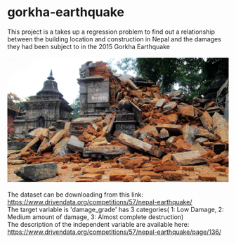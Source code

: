 # gorkha-earthquake
This project is a takes up a regression problem to find out a relationship between the building location and construction in Nepal and the damages they had been subject to in the 2015 Gorkha Earthquake
<br/>
<br/>
![Nepal](/Doc/nepal-quake-bm-2.jpeg)
<br/>
<br/>
The dataset can be downloading from this link: https://www.drivendata.org/competitions/57/nepal-earthquake/
<br/> 
The target variable is 'damage_grade' has 3 categories( 1: Low Damage, 2: Medium amount of damage, 3: Almost complete destruction)
<br/>
The description of the independent variable are available here: https://www.drivendata.org/competitions/57/nepal-earthquake/page/136/
<br/>
<br/>
